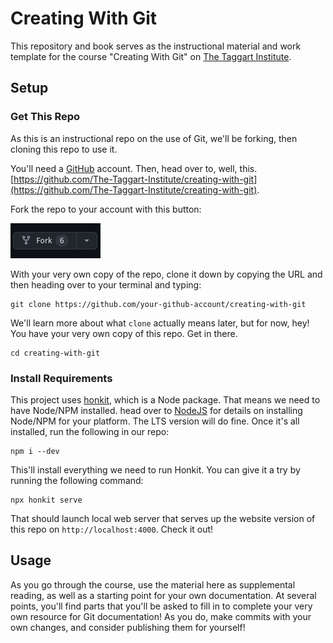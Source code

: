 # Creating With Git

This repository and book serves as the instructional material and work template for the course "Creating With Git" on [The Taggart Institute](https://taggartinstitute.org).

## Setup

### Get This Repo

As this is an instructional repo on the use of Git, we'll be forking, then cloning this repo to use it.

You'll need a [GitHub](https://github.com) account. Then, head over to, well, this. [https://github.com/The-Taggart-Institute/creating-with-git](https://github.com/The-Taggart-Institute/creating-with-git). 

Fork the repo to your account with this button: 

![GitHub Fork](/img/fork.png)

With your very own copy of the repo, clone it down by copying the URL and then heading over to your terminal and typing:

```shell
git clone https://github.com/your-github-account/creating-with-git
```

We'll learn more about what `clone` actually means later, but for now, hey! You have your very own copy of this repo. Get in there.

```shell
cd creating-with-git
```

### Install Requirements

This project uses [honkit](https://github.com/honkit/honkit), which is a Node package. That means we need to have Node/NPM installed. head over to [NodeJS](https://nodejs.org/en/) for details on installing Node/NPM for your platform. The LTS version will do fine. Once it's all installed, run the following in our repo:

```shell
npm i --dev
```

This'll install everything we need to run Honkit. You can give it a try by running the following command:

```
npx honkit serve
```

That should launch local web server that serves up the website version of this repo on `http://localhost:4000`. Check it out!

## Usage

As you go through the course, use the material here as supplemental reading, as well as a starting point for your own documentation. At several points, you'll find parts that you'll be asked to fill in to complete your very own resource for Git documentation! As you do, make commits with your own changes, and consider publishing them for yourself!
